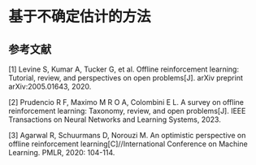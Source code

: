 # 基于不确定估计的方法





## 参考文献

[1] Levine S, Kumar A, Tucker G, et al. Offline reinforcement learning: Tutorial, review, and perspectives on open problems[J]. arXiv preprint arXiv:2005.01643, 2020.

[2] Prudencio R F, Maximo M R O A, Colombini E L. A survey on offline reinforcement learning: Taxonomy, review, and open problems[J]. IEEE Transactions on Neural Networks and Learning Systems, 2023.

[3] Agarwal R, Schuurmans D, Norouzi M. An optimistic perspective on offline reinforcement learning[C]//International Conference on Machine Learning. PMLR, 2020: 104-114.